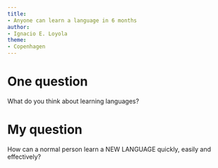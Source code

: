 ```yaml
---
title:
- Anyone can learn a language in 6 months
author:
- Ignacio E. Loyola
theme:
- Copenhagen
---
```


# One question

What do you think about learning languages?


# My question

How can a normal person learn a NEW LANGUAGE quickly, easily and effectively?

#
